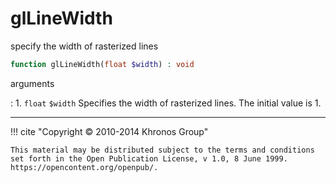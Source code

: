 # glLineWidth
specify the width of rasterized lines

```php
function glLineWidth(float $width) : void
```

arguments

:    1. `float` `$width` Specifies the width of rasterized lines. The initial
    value is 1.

---
     

!!! cite "Copyright © 2010-2014 Khronos Group"

    This material may be distributed subject to the terms and conditions set forth in the Open Publication License, v 1.0, 8 June 1999. https://opencontent.org/openpub/.
